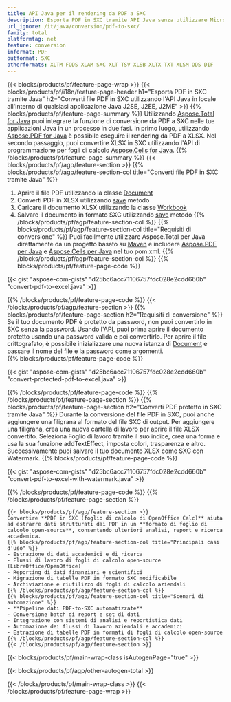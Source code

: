 ```yaml
---
title: API Java per il rendering da PDF a SXC
description: Esporta PDF in SXC tramite API Java senza utilizzare Microsoft Excel o Adobe Reader
url_ignore: /it/java/conversion/pdf-to-sxc/
family: total
platformtag: net
feature: conversion
informat: PDF
outformat: SXC
otherformats: XLTM FODS XLAM SXC XLT TSV XLSB XLTX TXT XLSM ODS DIF
---
```

{{< blocks/products/pf/feature-page-wrap >}}
{{< blocks/products/pf/i18n/feature-page-header h1="Esporta PDF in SXC tramite Java" h2="Converti file PDF in SXC utilizzando l'API Java in locale all'interno di qualsiasi applicazione Java J2SE, J2EE, J2ME" >}}
{{% blocks/products/pf/feature-page-summary %}}
Utilizzando [Aspose.Total for Java](https://products.aspose.com/total/java/) puoi integrare la funzione di conversione da PDF a SXC nelle tue applicazioni Java in un processo in due fasi. In primo luogo, utilizzando [Aspose.PDF for Java](https://products.aspose.com/pdf/java/) è possibile eseguire il rendering da PDF a XLSX. Nel secondo passaggio, puoi convertire XLSX in SXC utilizzando l'API di programmazione per fogli di calcolo [Aspose.Cells for Java](https://products.aspose.com/cells/java/).
{{% /blocks/products/pf/feature-page-summary  %}}
{{< blocks/products/pf/agp/feature-section >}}
{{% blocks/products/pf/agp/feature-section-col title="Converti file PDF in SXC tramite Java" %}}
1. Aprire il file PDF utilizzando la classe [Document](https://apiference.aspose.com/pdf/java/com.aspose.pdf/Document)
2. Converti PDF in XLSX utilizzando [save](https://apiference.aspose.com/pdf/java/com.aspose.pdf/Document#save-java.lang.String-com.aspose.pdf.SaveOptions- ) metodo
3. Caricare il documento XLSX utilizzando la classe [Workbook](https://apiference.aspose.com/cells/java/com.aspose.cells/Workbook)
4. Salvare il documento in formato SXC utilizzando [save](https://apiference.aspose.com/cells/java/com.aspose.cells/workbook#save(java.lang.String,%20com.aspose.cells.SaveOptions)) metodo
{{% /blocks/products/pf/agp/feature-section-col %}}
{{% blocks/products/pf/agp/feature-section-col title="Requisiti di conversione" %}}
Puoi facilmente utilizzare Aspose.Total per Java direttamente da un progetto basato su [Maven](https://releases.aspose.com/total/java/) e includere [Aspose.PDF per Java](https://docs.aspose.com/pdf/java/installation/) e [Aspose.Cells per Java](https://docs.aspose.com/cells/java/installation/) nel tuo pom.xml.
{{% /blocks/products/pf/agp/feature-section-col %}}
{{% blocks/products/pf/feature-page-code %}}

{{< gist "aspose-com-gists" "d25bc6acc71106757fdc028e2cdd660b" "convert-pdf-to-excel.java" >}}


{{% /blocks/products/pf/feature-page-code %}}
{{< /blocks/products/pf/agp/feature-section >}}
{{% blocks/products/pf/feature-page-section  h2="Requisiti di conversione" %}}
Se il tuo documento PDF è protetto da password, non puoi convertirlo in SXC senza la password. Usando l'API, puoi prima aprire il documento protetto usando una password valida e poi convertirlo. Per aprire il file crittografato, è possibile inizializzare una nuova istanza di [Document](https://apiference.aspose.com/pdf/java/com.aspose.pdf/Document#Document-java.lang.String-java.lang.String-) e passare il nome del file e la password come argomenti.  
{{% blocks/products/pf/feature-page-code %}}

{{< gist "aspose-com-gists" "d25bc6acc71106757fdc028e2cdd660b" "convert-protected-pdf-to-excel.java" >}}

{{% /blocks/products/pf/feature-page-code  %}}
{{% /blocks/products/pf/feature-page-section %}}
{{% blocks/products/pf/feature-page-section  h2="Converti PDF protetto in SXC tramite Java" %}}
Durante la conversione del file PDF in SXC, puoi anche aggiungere una filigrana al formato del file SXC di output. Per aggiungere una filigrana, crea una nuova cartella di lavoro per aprire il file XLSX convertito. Seleziona Foglio di lavoro tramite il suo indice, crea una forma e usa la sua funzione addTextEffect, imposta colori, trasparenza e altro. Successivamente puoi salvare il tuo documento XLSX come SXC con Watermark. 
{{% blocks/products/pf/feature-page-code %}}

{{< gist "aspose-com-gists" "d25bc6acc71106757fdc028e2cdd660b" "convert-pdf-to-excel-with-watermark.java" >}}

{{% /blocks/products/pf/feature-page-code  %}}
{{% /blocks/products/pf/feature-page-section %}}
```
{{< blocks/products/pf/agp/feature-section >}}
Convertire **PDF in SXC (foglio di calcolo di OpenOffice Calc)** aiuta ad estrarre dati strutturati dai PDF in un **formato di foglio di calcolo open-source**, consentendo ulteriori analisi, report e ricerca accademica.
{{% blocks/products/pf/agp/feature-section-col title="Principali casi d'uso" %}}
- Estrazione di dati accademici e di ricerca
- Flussi di lavoro di fogli di calcolo open-source (LibreOffice/OpenOffice)
- Reporting di dati finanziari e scientifici
- Migrazione di tabelle PDF in formato SXC modificabile
- Archiviazione e riutilizzo di fogli di calcolo aziendali
{{% /blocks/products/pf/agp/feature-section-col %}}
{{% blocks/products/pf/agp/feature-section-col title="Scenari di automazione" %}}
- **Pipeline dati PDF-to-SXC automatizzate**
- Conversione batch di report e set di dati
- Integrazione con sistemi di analisi e reportistica dati
- Automazione dei flussi di lavoro aziendali e accademici
- Estrazione di tabelle PDF in formati di fogli di calcolo open-source
{{% /blocks/products/pf/agp/feature-section-col %}}
{{< /blocks/products/pf/agp/feature-section >}}
```
{{< blocks/products/pf/main-wrap-class isAutogenPage="true" >}}

{{< blocks/products/pf/agp/other-autogen-total >}}

{{< /blocks/products/pf/main-wrap-class >}}
{{< /blocks/products/pf/feature-page-wrap >}}